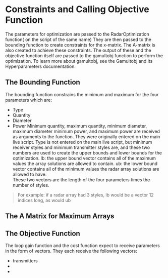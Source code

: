 # Constraints and Calling Objective Function
The parameters for optimization are passed to the RadarOptimization function( on the script of the same name) They are then passed to the bounding function to create constraints for the x-matrix. The A-matrix is also created to achieve these constraints. The output of these and the objective function itself are passed to the gamultobj function to perform the optimization. To learn more about gamultobj, see the Gamultobj and its Hyperparameters documentation.
## The Bounding Function
The bounding function constrains the minimum and maximum for the four parameters which are:
* Type
* Quantity
* Diameter
* Power
Minimum quantity, maximum quantity, minimum diameter, maximum diameter minimum power, and maximum power are received as arguments to the function. They were originally entered on the main live script. Type is not entered on the main live script, but minimum receiver styles and minimum transmitter styles are, and these two numbers are used to create the upper bounds and lower bounds for the optimization. 
lb: the upper bound vector contains all of the maximum values the array solutions are allowed to contain. 
ub: the lower bound vector contains all of the minimum values the radar array solutions are allowed to have.  
These two vectors are the length of the four parameters times the number of styles.
> For example:
> if a radar array had 3 styles, lb would be a vector 12 indices long, as would ub

## The A Matrix for Maximum Arrays
## The Objective Function
The loop gain function and the cost function expect to receive parameters in the form of vectors. They each receive the following vectors:
* transmitters
* 
*
